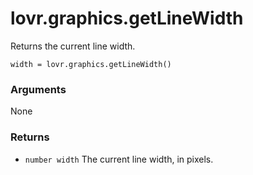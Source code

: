 <!--
category: reference
-->

lovr.graphics.getLineWidth
===

Returns the current line width.

    width = lovr.graphics.getLineWidth()

### Arguments

None

### Returns

- `number width` The current line width, in pixels.
